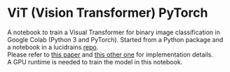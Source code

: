 # ViT (Vision Transformer) PyTorch
A notebook to train a Visual Transformer for binary image classification in Google Colab (Python 3 and PyTorch). Started from a Python package and a notebook in a lucidrains [repo](https://github.com/lucidrains/vit-pytorch).  
Please refer to [this paper](https://openreview.net/pdf?id=YicbFdNTTy) and [this other one](https://arxiv.org/abs/2006.04768) for implementation details.  
A GPU runtime is needed to train the model in this notebook.